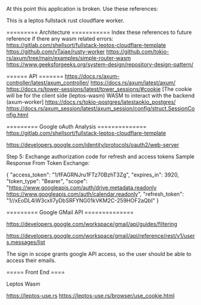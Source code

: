 At this point this application is broken. Use these references: 

This is a leptos fullstack rust cloudflare worker.

========= Architecture ===========
Index these references to future reference if there any wasm related errors:
https://gitlab.com/shellsort/fullstack-leptos-cloudflare-template
https://github.com/vTajae/rusty-worker
https://github.com/tokio-rs/axum/tree/main/examples/simple-router-wasm
https://www.geeksforgeeks.org/system-design/repository-design-pattern/

======     API     =======
https://docs.rs/axum-controller/latest/axum_controller/
https://docs.rs/axum/latest/axum/
https://docs.rs/tower-sessions/latest/tower_sessions/#cookie
[The cookie will be for the client side (leptos-wasm) WASM to interact with the backend (axum-worker]
https://docs.rs/tokio-postgres/latestaokio_postgres/
https://docs.rs/axum_session/latest/axum_session/config/struct.SessionConfig.html


=========   Google oAuth Analysis   ==============
https://gitlab.com/shellsort/fullstack-leptos-cloudflare-template

https://developers.google.com/identity/protocols/oauth2/web-server


Step 5: Exchange authorization code for refresh and access tokens
Sample Response From Token Exchange: 

{
  "access_token": "1/fFAGRNJru1FTz70BzhT3Zg",
  "expires_in": 3920,
  "token_type": "Bearer",
  "scope": "https://www.googleapis.com/auth/drive.metadata.readonly https://www.googleapis.com/auth/calendar.readonly",
  "refresh_token": "1//xEoDL4iW3cxlI7yDbSRFYNG01kVKM2C-259HOF2aQbI"
}

=========   Google GMail API   ==============

https://developers.google.com/workspace/gmail/api/guides/filtering

https://developers.google.com/workspace/gmail/api/reference/rest/v1/users.messages/list

The sign in scope grants google API access, so the user should be able to access their emails.

===== Front End ====

Leptos Wasm

https://leptos-use.rs
https://leptos-use.rs/browser/use_cookie.html


